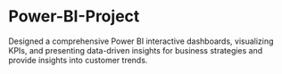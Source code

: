 # Power-BI-Project
Designed a comprehensive Power BI interactive dashboards, visualizing KPIs, and presenting data-driven insights for business strategies and provide insights into customer trends.
